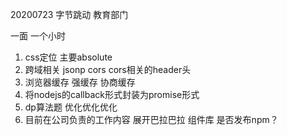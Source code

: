 20200723 字节跳动 教育部门

一面 一个小时

1. css定位 主要absolute
2. 跨域相关 jsonp cors cors相关的header头
3. 浏览器缓存 强缓存 协商缓存
4. 将nodejs的callback形式封装为promise形式
5. dp算法题 优化优化优化
6. 目前在公司负责的工作内容 展开巴拉巴拉 组件库 是否发布npm？